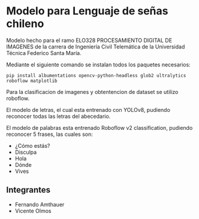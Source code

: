 # Modelo para Lenguaje de señas chileno
Modelo hecho para el ramo ELO328 PROCESAMIENTO DIGITAL DE IMAGENES de la carrera de Ingeniería Civil Telemática de la Universidad Técnica Federico Santa María.

Mediante el siguiente comando se instalan todos los paquetes necesarios:
````
pip install albumentations opencv-python-headless glob2 ultralytics roboflow matplotlib
````

Para la clasificacion de imagenes y obtentencion de dataset se utilizo roboflow.

El modelo de letras, el cual esta entrenado con YOLOv8, pudiendo reconocer todas las letras del abecedario.

El modelo de palabras esta entrenado Roboflow v2 classification, pudiendo reconocer 5 frases, las cuales son:
- ¿Cómo estás?
- Disculpa
- Hola
- Dónde
- Vives



## Integrantes
- Fernando Amthauer
- Vicente Olmos



